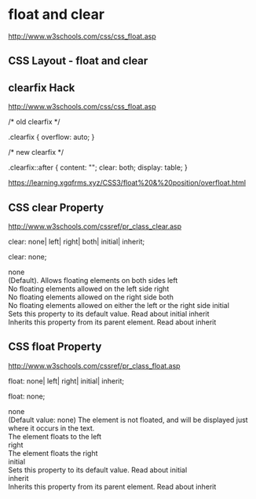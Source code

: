 # float and clear  


http://www.w3schools.com/css/css_float.asp

## CSS Layout - float and clear  



## clearfix Hack  

http://www.w3schools.com/css/css_float.asp


/* old clearfix */

.clearfix {
    overflow: auto;
}


/* new clearfix */

.clearfix::after {
    content: "";
    clear: both;
    display: table;
}


https://learning.xgqfrms.xyz/CSS3/float%20&%20position/overfloat.html




## CSS clear Property  

http://www.w3schools.com/cssref/pr_class_clear.asp  



clear: none| left| right| both| initial| inherit;

clear: none;



none  
    (Default). Allows floating elements on both sides
left  
    No floating elements allowed on the left side
right  
    No floating elements allowed on the right side
both  
    No floating elements allowed on either the left or the right side
initial  
    Sets this property to its default value. Read about initial
inherit  
    Inherits this property from its parent element. Read about inherit




## CSS float Property  


http://www.w3schools.com/cssref/pr_class_float.asp  


float: none| left| right| initial| inherit;

float: none;


none  
    (Default value: none) The element is not floated, and will be displayed just where it occurs in the text.  
    The element floats to the left  
right  
    The element floats the right  
initial  
    Sets this property to its default value. Read about initial  
inherit  
    Inherits this property from its parent element. Read about inherit

